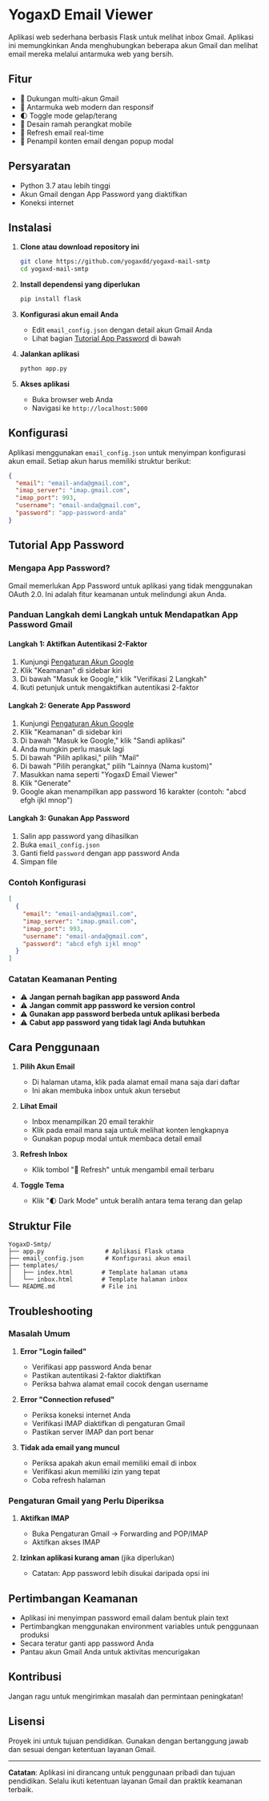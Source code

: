 # YogaxD Email Viewer

Aplikasi web sederhana berbasis Flask untuk melihat inbox Gmail. Aplikasi ini memungkinkan Anda menghubungkan beberapa akun Gmail dan melihat email mereka melalui antarmuka web yang bersih.

## Fitur

- 📧 Dukungan multi-akun Gmail
- 🎨 Antarmuka web modern dan responsif
- 🌓 Toggle mode gelap/terang
- 📱 Desain ramah perangkat mobile
- 🔄 Refresh email real-time
- 📄 Penampil konten email dengan popup modal

## Persyaratan

- Python 3.7 atau lebih tinggi
- Akun Gmail dengan App Password yang diaktifkan
- Koneksi internet

## Instalasi

1. **Clone atau download repository ini**
   ```bash
   git clone https://github.com/yogaxdd/yogaxd-mail-smtp
   cd yogaxd-mail-smtp
   ```

2. **Install dependensi yang diperlukan**
   ```bash
   pip install flask
   ```

3. **Konfigurasi akun email Anda**
   - Edit `email_config.json` dengan detail akun Gmail Anda
   - Lihat bagian [Tutorial App Password](#tutorial-app-password) di bawah

4. **Jalankan aplikasi**
   ```bash
   python app.py
   ```

5. **Akses aplikasi**
   - Buka browser web Anda
   - Navigasi ke `http://localhost:5000`

## Konfigurasi

Aplikasi menggunakan `email_config.json` untuk menyimpan konfigurasi akun email. Setiap akun harus memiliki struktur berikut:

```json
{
  "email": "email-anda@gmail.com",
  "imap_server": "imap.gmail.com",
  "imap_port": 993,
  "username": "email-anda@gmail.com",
  "password": "app-password-anda"
}
```

## Tutorial App Password

### Mengapa App Password?

Gmail memerlukan App Password untuk aplikasi yang tidak menggunakan OAuth 2.0. Ini adalah fitur keamanan untuk melindungi akun Anda.

### Panduan Langkah demi Langkah untuk Mendapatkan App Password Gmail

#### Langkah 1: Aktifkan Autentikasi 2-Faktor
1. Kunjungi [Pengaturan Akun Google](https://myaccount.google.com/)
2. Klik "Keamanan" di sidebar kiri
3. Di bawah "Masuk ke Google," klik "Verifikasi 2 Langkah"
4. Ikuti petunjuk untuk mengaktifkan autentikasi 2-faktor

#### Langkah 2: Generate App Password
1. Kunjungi [Pengaturan Akun Google](https://myaccount.google.com/)
2. Klik "Keamanan" di sidebar kiri
3. Di bawah "Masuk ke Google," klik "Sandi aplikasi"
4. Anda mungkin perlu masuk lagi
5. Di bawah "Pilih aplikasi," pilih "Mail"
6. Di bawah "Pilih perangkat," pilih "Lainnya (Nama kustom)"
7. Masukkan nama seperti "YogaxD Email Viewer"
8. Klik "Generate"
9. Google akan menampilkan app password 16 karakter (contoh: "abcd efgh ijkl mnop")

#### Langkah 3: Gunakan App Password
1. Salin app password yang dihasilkan
2. Buka `email_config.json`
3. Ganti field `password` dengan app password Anda
4. Simpan file

### Contoh Konfigurasi

```json
[
  {
    "email": "email-anda@gmail.com",
    "imap_server": "imap.gmail.com",
    "imap_port": 993,
    "username": "email-anda@gmail.com",
    "password": "abcd efgh ijkl mnop"
  }
]
```

### Catatan Keamanan Penting

- ⚠️ **Jangan pernah bagikan app password Anda**
- ⚠️ **Jangan commit app password ke version control**
- ⚠️ **Gunakan app password berbeda untuk aplikasi berbeda**
- ⚠️ **Cabut app password yang tidak lagi Anda butuhkan**

## Cara Penggunaan

1. **Pilih Akun Email**
   - Di halaman utama, klik pada alamat email mana saja dari daftar
   - Ini akan membuka inbox untuk akun tersebut

2. **Lihat Email**
   - Inbox menampilkan 20 email terakhir
   - Klik pada email mana saja untuk melihat konten lengkapnya
   - Gunakan popup modal untuk membaca detail email

3. **Refresh Inbox**
   - Klik tombol "🔄 Refresh" untuk mengambil email terbaru

4. **Toggle Tema**
   - Klik "🌓 Dark Mode" untuk beralih antara tema terang dan gelap

## Struktur File

```
YogaxD-Smtp/
├── app.py                 # Aplikasi Flask utama
├── email_config.json      # Konfigurasi akun email
├── templates/
│   ├── index.html        # Template halaman utama
│   └── inbox.html        # Template halaman inbox
└── README.md             # File ini
```

## Troubleshooting

### Masalah Umum

1. **Error "Login failed"**
   - Verifikasi app password Anda benar
   - Pastikan autentikasi 2-faktor diaktifkan
   - Periksa bahwa alamat email cocok dengan username

2. **Error "Connection refused"**
   - Periksa koneksi internet Anda
   - Verifikasi IMAP diaktifkan di pengaturan Gmail
   - Pastikan server IMAP dan port benar

3. **Tidak ada email yang muncul**
   - Periksa apakah akun email memiliki email di inbox
   - Verifikasi akun memiliki izin yang tepat
   - Coba refresh halaman

### Pengaturan Gmail yang Perlu Diperiksa

1. **Aktifkan IMAP**
   - Buka Pengaturan Gmail → Forwarding and POP/IMAP
   - Aktifkan akses IMAP

2. **Izinkan aplikasi kurang aman** (jika diperlukan)
   - Catatan: App password lebih disukai daripada opsi ini

## Pertimbangan Keamanan

- Aplikasi ini menyimpan password email dalam bentuk plain text
- Pertimbangkan menggunakan environment variables untuk penggunaan produksi
- Secara teratur ganti app password Anda
- Pantau akun Gmail Anda untuk aktivitas mencurigakan

## Kontribusi

Jangan ragu untuk mengirimkan masalah dan permintaan peningkatan!

## Lisensi

Proyek ini untuk tujuan pendidikan. Gunakan dengan bertanggung jawab dan sesuai dengan ketentuan layanan Gmail.

---

**Catatan**: Aplikasi ini dirancang untuk penggunaan pribadi dan tujuan pendidikan. Selalu ikuti ketentuan layanan Gmail dan praktik keamanan terbaik. 
